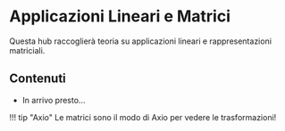 # Applicazioni Lineari e Matrici

Questa hub raccoglierà teoria su applicazioni lineari e rappresentazioni matriciali.

## Contenuti

- In arrivo presto...

!!! tip "Axio"
    Le matrici sono il modo di Axio per vedere le trasformazioni!
